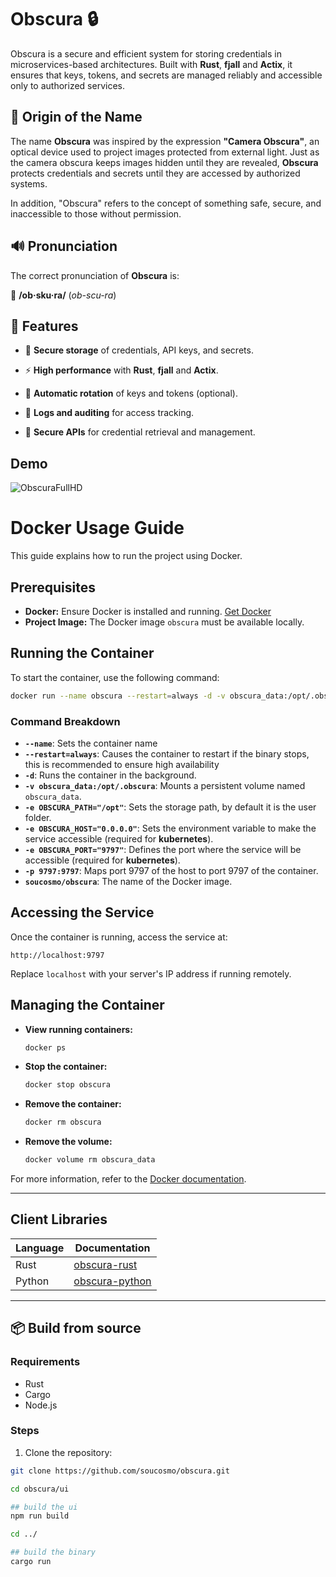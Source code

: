 # Obscura 🔒

Obscura is a secure and efficient system for storing credentials in microservices-based architectures. Built with **Rust**, **fjall** and **Actix**, it ensures that keys, tokens, and secrets are managed reliably and accessible only to authorized services.

## 📖 Origin of the Name

The name **Obscura** was inspired by the expression **"Camera Obscura"**, an optical device used to project images protected from external light. Just as the camera obscura keeps images hidden until they are revealed, **Obscura** protects credentials and secrets until they are accessed by authorized systems.

In addition, "Obscura" refers to the concept of something safe, secure, and inaccessible to those without permission.

## 🔊 Pronunciation

The correct pronunciation of **Obscura** is:

📢 **/ob·sku·ra/** (*ob-scu-ra*)

## 🚀 Features

- 🔐 **Secure storage** of credentials, API keys, and secrets.

- ⚡ **High performance** with **Rust**, **fjall** and **Actix**.

- 🔄 **Automatic rotation** of keys and tokens (optional).

- 📜 **Logs and auditing** for access tracking.

- 📡 **Secure APIs** for credential retrieval and management.

## Demo
![ObscuraFullHD](https://github.com/user-attachments/assets/54392804-fcbe-43f8-9570-2256690877e1)


# Docker Usage Guide

This guide explains how to run the project using Docker.

## Prerequisites
- **Docker:** Ensure Docker is installed and running. [Get Docker](https://docs.docker.com/get-docker/)
- **Project Image:** The Docker image `obscura` must be available locally.

## Running the Container
To start the container, use the following command:

```bash
docker run --name obscura --restart=always -d -v obscura_data:/opt/.obscura -e OBSCURA_PATH="/opt" -e OBSCURA_HOST="0.0.0.0" -e OBSCURA_PORT="9797" -p 9797:9797 soucosmo/obscura
```

### Command Breakdown
- **`--name`**: Sets the container name
- **`--restart=always`**: Causes the container to restart if the binary stops, this is recommended to ensure high availability 
- **`-d`**: Runs the container in the background.
- **`-v obscura_data:/opt/.obscura`**: Mounts a persistent volume named `obscura_data`.
- **`-e OBSCURA_PATH="/opt"`**: Sets the storage path, by default it is the user folder.
- **`-e OBSCURA_HOST="0.0.0.0"`**: Sets the environment variable to make the service accessible (required for **kubernetes**).
- **`-e OBSCURA_PORT="9797"`**: Defines the port where the service will be accessible (required for **kubernetes**).
- **`-p 9797:9797`**: Maps port 9797 of the host to port 9797 of the container.
- **`soucosmo/obscura`**: The name of the Docker image.

## Accessing the Service
Once the container is running, access the service at:

```plaintext
http://localhost:9797
```

Replace `localhost` with your server's IP address if running remotely.

## Managing the Container
- **View running containers:**
  ```bash
  docker ps
  ```

- **Stop the container:**
  ```bash
  docker stop obscura
  ```

- **Remove the container:**
  ```bash
  docker rm obscura
  ```

- **Remove the volume:**
  ```bash
  docker volume rm obscura_data
  ```
For more information, refer to the [Docker documentation](https://docs.docker.com/).

---

## Client Libraries
| Language | Documentation |
| --- | --- |
| Rust | [obscura-rust](https://github.com/soucosmo/obscura-rust) |
| Python | [obscura-python](https://github.com/soucosmo/obscura-python) |


---

## 📦 Build from source

### Requirements
- Rust
- Cargo
- Node.js

### Steps

1. Clone the repository:

```sh
git clone https://github.com/soucosmo/obscura.git

cd obscura/ui

## build the ui
npm run build

cd ../

## build the binary
cargo run
